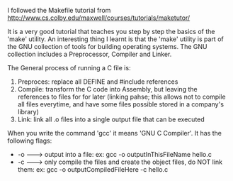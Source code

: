 I followed the Makefile tutorial from http://www.cs.colby.edu/maxwell/courses/tutorials/maketutor/

It is a very good tutorial that teaches you step by step the basics of the 'make' utility.
An interesting thing I learnt is that the 'make' utility is part of the GNU collection of tools for building operating systems. The GNU collection includes a Preprocessor, Compiler and Linker.

The General process of running a C file is:
1. Preproces: replace all DEFINE and #include references
2. Compile: transform the C code into Assembly, but leaving the references to files for for later (linking pahse; this allows not to compile all files everytime, and have some files possible stored in a company's library)
3. Link: link all .o files into a single output file that can be executed

When you write the command 'gcc' it means 'GNU C Compiler'. It has the following flags:
* -o ---> output into a file: ex:  gcc -o outputInThisFileName hello.c
* -c ---> only compile the files and create the object files, do NOT link them: ex: gcc -o outputCompiledFileHere -c hello.c
